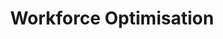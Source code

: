 ---
layout: solution-2
title: Workforce Optimisation
permalink: /our-solutions/strategic-advisory/workforce-optimisation
description: "Empower Your Team, Maximise Productivity: The Future of Workforce Optimisation"
og_image_url: /assets/img/photos/opengraph/axops-technologies-og-image-v1.jpg
---